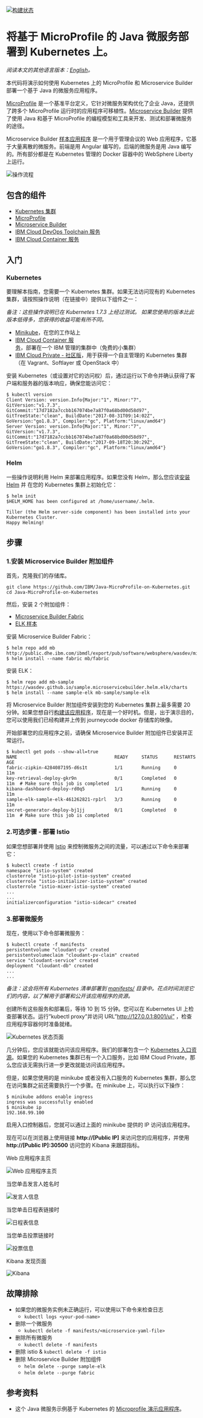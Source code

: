 ﻿[![构建状态](https://travis-ci.org/IBM/Java-MicroProfile-on-Kubernetes.svg?branch=master)](https://travis-ci.org/IBM/Java-MicroProfile-on-Kubernetes)

# 将基于 MicroProfile 的 Java 微服务部署到 Kubernetes 上。

*阅读本文的其他语言版本：[English](README.md)。*

本代码将演示如何使用 Kubernetes 上的 MicroProfile 和 Microservice Builder 部署一个基于 Java 的微服务应用程序。

[MicroProfile](http://microprofile.io) 是一个基准平台定义，它针对微服务架构优化了企业 Java，还提供了跨多个 MicroProfile 运行时的应用程序可移植性。[Microservice Builder](https://developer.ibm.com/microservice-builder/) 提供了使用 Java 和基于 MicroProfile 的编程模型和工具来开发、测试和部署微服务的途径。

Microservice Builder [样本应用程序](https://github.com/WASdev/sample.microservicebuilder.docs) 是一个用于管理会议的 Web 应用程序，它基于大量离散的微服务。前端是用 Angular 编写的，后端的微服务是用 Java 编写的。所有部分都是在 Kubernetes 管理的 Docker 容器中的 WebSphere Liberty 上运行。

![操作流程](images/microprofile_kube_code.png)

## 包含的组件
- [Kubernetes 集群](https://console.ng.bluemix.net/docs/containers/cs_ov.html#cs_ov)
- [MicroProfile](http://microprofile.io)
- [Microservice Builder](https://developer.ibm.com/microservice-builder/)
- [IBM Cloud DevOps Toolchain 服务](https://console.ng.bluemix.net/catalog/services/continuous-delivery)
- [IBM Cloud Container 服务](https://console.ng.bluemix.net/catalog/?taxonomyNavigation=apps&category=containers)

## 入门

### Kubernetes

要理解本指南，您需要一个 Kubernetes 集群。如果无法访问现有的 Kubernetes 集群，请按照操作说明（在链接中）提供以下组件之一：

_备注：这些操作说明已在 Kubernetes 1.7.3 上经过测试。  如果您使用的版本比此版本低得多，您获得的收益可能有所不同。_

* [Minikube](https://kubernetes.io/docs/getting-started-guides/minikube)，在您的工作站上
* [IBM Cloud Container 服务](https://github.com/IBM/container-journey-template#container-journey-template---creating-a-kubernetes-cluster)，部署在一个 IBM 管理的集群中（免费的小集群）
* [IBM Cloud Private - 社区版](https://github.com/IBM/deploy-ibm-cloud-private/blob/master/README.md)，用于获得一个自主管理的 Kubernetes 集群（在 Vagrant、Softlayer 或 OpenStack 中）

安装 Kubernetes（或设置对它的访问权）后，通过运行以下命令并确认获得了客户端和服务器的版本响应，确保您能访问它：

```shell
$ kubectl version
Client Version: version.Info{Major:"1", Minor:"7", GitVersion:"v1.7.3", GitCommit:"17d7182a7ccbb167074be7a87f0a68bd00d58d97", GitTreeState:"clean", BuildDate:"2017-08-31T09:14:02Z", GoVersion:"go1.8.3", Compiler:"gc", Platform:"linux/amd64"}
Server Version: version.Info{Major:"1", Minor:"7", GitVersion:"v1.7.3", GitCommit:"17d7182a7ccbb167074be7a87f0a68bd00d58d97", GitTreeState:"clean", BuildDate:"2017-09-18T20:30:29Z", GoVersion:"go1.8.3", Compiler:"gc", Platform:"linux/amd64"}
```

### Helm

一些操作说明利用 Helm 来部署应用程序。如果您没有
Helm，那么您应该[安装 Helm](https://github.com/kubernetes/helm) 并
在您的 Kubernetes 集群上初始化它：

```shell
$ helm init
$HELM_HOME has been configured at /home/username/.helm.

Tiller (the Helm server-side component) has been installed into your Kubernetes Cluster.
Happy Helming!
```

## 步骤

### 1.安装 Microservice Builder 附加组件

首先，克隆我们的存储库。
```shell
git clone https://github.com/IBM/Java-MicroProfile-on-Kubernetes.git
cd Java-MicroProfile-on-Kubernetes
```

然后，安装 2 个附加组件：
* [Microservice Builder Fabric](https://www.ibm.com/support/knowledgecenter/SS5PWC/fabric_concept.html)
* [ELK 样本](https://github.com/WASdev/sample.microservicebuilder.helm.elk/blob/master/sample_elk_concept.md)

安装 Microservice Builder Fabric：

```shell
$ helm repo add mb http://public.dhe.ibm.com/ibmdl/export/pub/software/websphere/wasdev/microservicebuilder/helm/
$ helm install --name fabric mb/fabric
```

安装 ELK：

```shell
$ helm repo add mb-sample https://wasdev.github.io/sample.microservicebuilder.helm.elk/charts
$ helm install --name sample-elk mb-sample/sample-elk
```

将 Microservice Builder 附加组件安装到您的 Kubernetes 集群上最多需要 20 分钟。如果您想自行[构建该应用程序](docs/build-instructions.md)，现在是一个好时机。但是，出于演示目的，您可以使用我们已经构建并上传到 journeycode docker 存储库的映像。

开始部署您的应用程序之前，请确保 Microservice Builder 附加组件已安装并正常运行。

```shell
$ kubectl get pods --show-all=true
NAME                                    READY     STATUS      RESTARTS   AGE
fabric-zipkin-4284087195-d6s1t          1/1       Running     0          11m
key-retrieval-deploy-gkr9n              0/1       Completed   0          11m  # Make sure this job is completed
kibana-dashboard-deploy-rd0q5           1/1       Running     0          11m
sample-elk-sample-elk-461262821-rp1rl   3/3       Running     0          11m
secret-generator-deploy-bj1jj           0/1       Completed   0          11m  # Make sure this job is completed
```

### 2.可选步骤 - 部署 Istio

如果您想部署并使用 [Istio](https://istio.io/) 来控制微服务之间的流量，可以通过以下命令来部署它：

```shell
$ kubectl create -f istio
namespace "istio-system" created
clusterrole "istio-pilot-istio-system" created
clusterrole "istio-initializer-istio-system" created
clusterrole "istio-mixer-istio-system" created
...
...
initializerconfiguration "istio-sidecar" created
```

### 3.部署微服务

现在，使用以下命令部署微服务：

```shell
$ kubectl create -f manifests
persistentvolume "cloudant-pv" created
persistentvolumeclaim "cloudant-pv-claim" created
service "cloudant-service" created
deployment "cloudant-db" created
...
...
```

_备注：这会将所有 Kubernetes 清单部署到 [manifests/](manifests/) 目录中。花点时间浏览它们的内容，以了解用于部署和公开该应用程序的资源。_

创建所有这些服务和部署后，等待 10 到 15 分钟。您可以在 Kubernetes UI 上检查部署状态。运行”kubectl proxy”并访问 URL”http://127.0.0.1:8001/ui” ，检查应用程序容器何时准备就绪。

![Kubernetes 状态页面](images/kube_ui.png)


几分钟后，您应该就能访问该应用程序。我们的部署包含一个 [Kubernetes 入口资源](manifests/deploy-ingress.yaml)。如果您的 Kubernetes 集群已有一个入口服务，比如 IBM Cloud Private，那么您应该无需执行进一步更改就能访问该应用程序。

但是，如果您使用的是 minikube 或者没有入口服务的 Kubernetes 集群，那么您在访问集群之前还需要执行一个步骤。在 minikube 上，可以执行以下操作：

```shell
$ minikube addons enable ingress
ingress was successfully enabled
$ minikube ip
192.168.99.100
```

启用入口控制器后，您就可以通过上面的 minikube 提供的 IP 访问该应用程序。

现在可以在浏览器上使用链接 **http://[Public IP]** 来访问您的应用程序，并使用 **http://[Public IP]:30500** 访问您的 Kibana 来跟踪指标。

Web 应用程序主页

![Web 应用程序主页](images/ui1.png)

当您单击发言人姓名时

![发言人信息](images/ui2.png)

当您单击日程表链接时

![日程表信息](images/ui3.png)

当您单击投票链接时

![投票信息](images/ui4.png)

Kibana 发现页面

![Kibana](images/ui5.png)

## 故障排除

* 如果您的微服务实例未正确运行，可以使用以下命令来检查日志
	* `kubectl logs <your-pod-name>`
* 删除一个微服务
	* `kubectl delete -f manifests/<microservice-yaml-file>`
* 删除所有微服务
	* `kubectl delete -f manifests`
* 删除 istio
  & `kubectl delete -f istio`
* 删除 Microservice Builder 附加组件
  	* `helm delete --purge sample-elk`
  	* `helm delete --purge fabric`

## 参考资料
* 这个 Java 微服务示例基于 Kubernetes 的 [Microprofile 演示应用程序](https://github.com/WASdev/sample.microservicebuilder.docs)。

